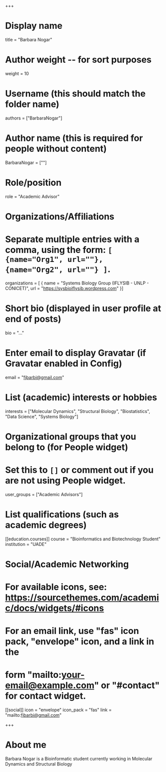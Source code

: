 +++
# Display name
title = "Barbara Nogar"

# Author weight -- for sort purposes
weight = 10

# Username (this should match the folder name)
authors = ["BarbaraNogar"]

# Author name (this is required for people without content)
BarbaraNogar = [""]

# Role/position
role = "Academic Advisor"

# Organizations/Affiliations
#   Separate multiple entries with a comma, using the form: `[ {name="Org1", url=""}, {name="Org2", url=""} ]`.
organizations = [ { name = "Systems Biology Group (IFLYSIB - UNLP - CONICET)", url = "https://sysbioiflysib.wordpress.com" }]

# Short bio (displayed in user profile at end of posts)
bio = "..."

# Enter email to display Gravatar (if Gravatar enabled in Config)
email = "fjbarbi@gmail.com"

# List (academic) interests or hobbies
interests = ["Molecular Dynamics", "Structural Biology", "Biostatistics", "Data Science", "Systems Biology"]

# Organizational groups that you belong to (for People widget)
#   Set this to `[]` or comment out if you are not using People widget.
user_groups = ["Academic Advisors"] 

# List qualifications (such as academic degrees)
[[education.courses]]
  course = "Bioinformatics and Biotechnology Student"
  institution = "UADE"


# Social/Academic Networking
# For available icons, see: https://sourcethemes.com/academic/docs/widgets/#icons
#   For an email link, use "fas" icon pack, "envelope" icon, and a link in the
#   form "mailto:your-email@example.com" or "#contact" for contact widget.

[[social]]
  icon = "envelope"
  icon_pack = "fas"
  link = "mailto:fjbarbi@gmail.com"

+++

# About me 

Barbara Nogar is a Bioinformatic student currently working in Molecular Dynamics and Structural Biology